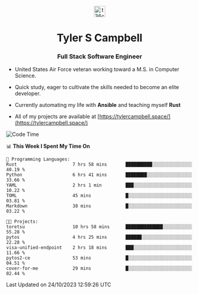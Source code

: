 <p align="center">
<a href="https://www.linkedin.com/in/t36campbell" target="blank"><img align="center" src="https://ik.imagekit.io/t36campbell/Portfolio/linkedin.png.original_m8bbGgPh6.png" alt="t36campbell" height="30" width="30" /></a>
</p>
<h1 align="center">Tyler S Campbell</h1>
<h3 align="center">Full Stack Software Engineer</h3>

* United States Air Force veteran working toward a M.S. in Computer Science.

* Quick study, eager to cultivate the skills needed to become an elite developer.

* Currently automating my life with **Ansible** and teaching myself **Rust**

* All of my projects are available at [https://tylercampbell.space/](https://tylercampbell.space/)

<!--START_SECTION:waka-->
![Code Time](http://img.shields.io/badge/Code%20Time-2%2C915%20hrs%2049%20mins-blue)

📊 **This Week I Spent My Time On** 

```text
💬 Programming Languages: 
Rust                     7 hrs 58 mins       ██████████░░░░░░░░░░░░░░░   40.19 % 
Python                   6 hrs 41 mins       ████████░░░░░░░░░░░░░░░░░   33.66 % 
YAML                     2 hrs 1 min         ███░░░░░░░░░░░░░░░░░░░░░░   10.22 % 
TOML                     45 mins             █░░░░░░░░░░░░░░░░░░░░░░░░   03.81 % 
Markdown                 38 mins             █░░░░░░░░░░░░░░░░░░░░░░░░   03.22 % 

🐱‍💻 Projects: 
toretsu                  10 hrs 58 mins      ██████████████░░░░░░░░░░░   55.28 % 
pytos                    4 hrs 25 mins       ██████░░░░░░░░░░░░░░░░░░░   22.28 % 
visa-unified-endpoint    2 hrs 18 mins       ███░░░░░░░░░░░░░░░░░░░░░░   11.66 % 
pytos2-ce                53 mins             █░░░░░░░░░░░░░░░░░░░░░░░░   04.51 % 
cover-for-me             29 mins             █░░░░░░░░░░░░░░░░░░░░░░░░   02.44 % 
```


 Last Updated on 24/10/2023 12:59:26 UTC
<!--END_SECTION:waka-->
